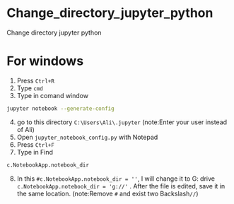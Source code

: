 # Change_directory_jupyter_python
Change directory jupyter python

# For windows
1. Press `Ctrl+R` 
2. Type `cmd` 
3. Type in comand window
```sh
jupyter notebook --generate-config
```
4. go to this directory `C:\Users\Ali\.jupyter` (note:Enter your user instead of Ali)
5. Open `jupyter_notebook_config.py` with Notepad
6. Press `Ctrl+F` 
7. Type in Find
```sh
c.NotebookApp.notebook_dir
```
8. In this `#c.NotebookApp.notebook_dir = ''`, I will change it to G: drive `c.NotebookApp.notebook_dir = 'g://'` . After the file is edited, save it in the same location. (note:Remove `#` and exist two Backslash`//`)
